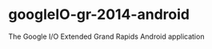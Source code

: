 googleIO-gr-2014-android
========================

The Google I/O Extended Grand Rapids Android application
